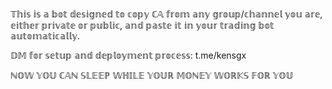 𝕋𝕙𝕚𝕤 𝕚𝕤 𝕒 𝕓𝕠𝕥 𝕕𝕖𝕤𝕚𝕘𝕟𝕖𝕕 𝕥𝕠 𝕔𝕠𝕡𝕪 ℂ𝔸 𝕗𝕣𝕠𝕞 𝕒𝕟𝕪 𝕘𝕣𝕠𝕦𝕡/𝕔𝕙𝕒𝕟𝕟𝕖𝕝 𝕪𝕠𝕦 𝕒𝕣𝕖, 𝕖𝕚𝕥𝕙𝕖𝕣 𝕡𝕣𝕚𝕧𝕒𝕥𝕖 𝕠𝕣 𝕡𝕦𝕓𝕝𝕚𝕔, 𝕒𝕟𝕕 𝕡𝕒𝕤𝕥𝕖 𝕚𝕥 𝕚𝕟 𝕪𝕠𝕦𝕣 𝕥𝕣𝕒𝕕𝕚𝕟𝕘 𝕓𝕠𝕥 𝕒𝕦𝕥𝕠𝕞𝕒𝕥𝕚𝕔𝕒𝕝𝕝𝕪. 

𝔻𝕄 𝕗𝕠𝕣 𝕤𝕖𝕥𝕦𝕡 𝕒𝕟𝕕 𝕕𝕖𝕡𝕝𝕠𝕪𝕞𝕖𝕟𝕥 𝕡𝕣𝕠𝕔𝕖𝕤𝕤: t.me/kensgx

ℕ𝕆𝕎 𝕐𝕆𝕌 ℂ𝔸ℕ 𝕊𝕃𝔼𝔼ℙ 𝕎ℍ𝕀𝕃𝔼 𝕐𝕆𝕌ℝ 𝕄𝕆ℕ𝔼𝕐 𝕎𝕆ℝ𝕂𝕊 𝔽𝕆ℝ 𝕐𝕆𝕌
